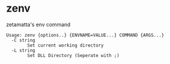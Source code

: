 # zenv
zetamatta's env command

```
Usage: zenv {options..} {ENVNAME=VALUE...} COMMAND {ARGS...}
  -C string
        Set current working directory
  -L string
        Set DLL Directory (Seperate with ;)
```
